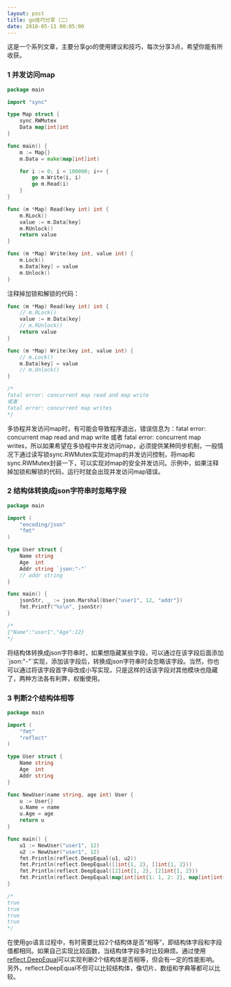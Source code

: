 ```yaml
---
layout: post
title: go技巧分享（二）
date: 2018-05-11 00:05:00
---
```


这是一个系列文章，主要分享go的使用建议和技巧，每次分享3点，希望你能有所收获。

### 1 并发访问map

```go
package main

import "sync"

type Map struct {
    sync.RWMutex
    Data map[int]int
}

func main() {
    m := Map{}
    m.Data = make(map[int]int)

    for i := 0; i < 100000; i++ {
        go m.Write(i, i)
        go m.Read(i)
    }
}

func (m *Map) Read(key int) int {
    m.RLock()
    value := m.Data[key]
    m.RUnlock()
    return value
}

func (m *Map) Write(key int, value int) {
    m.Lock()
    m.Data[key] = value
    m.Unlock()
}
```

注释掉加锁和解锁的代码：

```go
func (m *Map) Read(key int) int {
    // m.RLock()
    value := m.Data[key]
    // m.RUnlock()
    return value
}

func (m *Map) Write(key int, value int) {
    // m.Lock()
    m.Data[key] = value
    // m.Unlock()
}

/*
fatal error: concurrent map read and map write
或者
fatal error: concurrent map writes
*/
```

多协程并发访问map时，有可能会导致程序退出，错误信息为：fatal error: concurrent map read and map write 或者 fatal error: concurrent map writes，所以如果希望在多协程中并发访问map，必须提供某种同步机制，一般情况下通过读写锁sync.RWMutex实现对map的并发访问控制，将map和sync.RWMutex封装一下，可以实现对map的安全并发访问。示例中，如果注释掉加锁和解锁的代码，运行时就会出现并发访问map错误。

### 2 结构体转换成json字符串时忽略字段

```go
package main

import (
    "encoding/json"
    "fmt"
)

type User struct {
    Name string
    Age  int
    Addr string `json:"-"`
    // addr string
}

func main() {
    jsonStr, _ := json.Marshal(User{"user1", 12, "addr"})
    fmt.Printf("%s\n", jsonStr)
}

/*
{"Name":"user1","Age":12}
*/
```

将结构体转换成json字符串时，如果想隐藏某些字段，可以通过在该字段后面添加\`json:"-"\`实现，添加该字段后，转换成json字符串时会忽略该字段。当然，你也可以通过将该字段首字母改成小写实现，只是这样的话该字段对其他模块也隐藏了，两种方法各有利弊，权衡使用。


### 3 判断2个结构体相等

```go
package main

import (
    "fmt"
    "reflect"
)

type User struct {
    Name string
    Age  int
    Addr string
}

func NewUser(name string, age int) User {
    u := User{}
    u.Name = name
    u.Age = age
    return u
}

func main() {
    u1 := NewUser("user1", 12)
    u2 := NewUser("user1", 12)
    fmt.Println(reflect.DeepEqual(u1, u2))
    fmt.Println(reflect.DeepEqual([]int{1, 2}, []int{1, 2}))
    fmt.Println(reflect.DeepEqual([2]int{1, 2}, [2]int{1, 2}))
    fmt.Println(reflect.DeepEqual(map[int]int{1: 1, 2: 2}, map[int]int{1: 1, 2: 2}))
}

/*
true
true
true
true
*/
```

在使用go语言过程中，有时需要比较2个结构体是否“相等”，即结构体字段和字段值都相同。如果自己实现比较函数，当结构体字段多时比较麻烦。通过使用[reflect.DeepEqual](https://golang.org/pkg/reflect/#DeepEqual)可以实现判断2个结构体是否相等，但会有一定的性能影响。另外，reflect.DeepEqual不但可以比较结构体，像切片、数组和字典等都可以比较。

